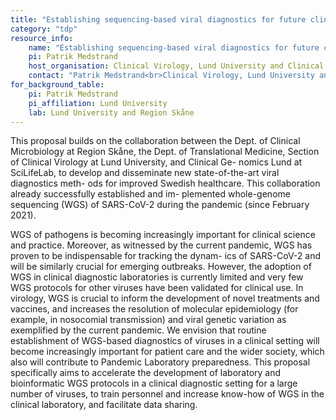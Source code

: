 ```yaml
---
title: "Establishing sequencing-based viral diagnostics for future clinical use: towards pandemic and outbreak preparedness in the clinical laboratory"
category: "tdp"
resource_info:
    name: "Establishing sequencing-based viral diagnostics for future clinical use: towards pandemic and outbreak preparedness in the clinical laboratory"
    pi: Patrik Medstrand
    host_organisation: Clinical Virology, Lund University and Clinical Microbiology, Medicinsk Service, Region Skåne
    contact: "Patrik Medstrand<br>Clinical Virology, Lund University and Clinical Microbiology, Medicinsk Service, Region Skåne<br>Email: [patrik.medstrand@med.lu.se](mailto:patrik.medstrand@med.lu.se)"
for_background_table:
    pi: Patrik Medstrand
    pi_affiliation: Lund University
    lab: Lund University and Region Skåne
---
```


This proposal builds on the collaboration between the Dept. of Clinical Microbiology at Region Skåne, the Dept. of Translational Medicine, Section of Clinical Virology at Lund University, and Clinical Ge- nomics Lund at SciLifeLab, to develop and disseminate new state-of-the-art viral diagnostics meth- ods for improved Swedish healthcare. This collaboration already successfully established and im- plemented whole-genome sequencing (WGS) of SARS-CoV-2 during the pandemic (since February 2021).

WGS of pathogens is becoming increasingly important for clinical science and practice. Moreover, as witnessed by the current pandemic, WGS has proven to be indispensable for tracking the dynam- ics of SARS-CoV-2 and will be similarly crucial for emerging outbreaks. However, the adoption of WGS in clinical diagnostic laboratories is currently limited and very few WGS protocols for other viruses have been validated for clinical use. In virology, WGS is crucial to inform the development of novel treatments and vaccines, and increases the resolution of molecular epidemiology (for example, in nosocomial transmission) and viral genetic variation as exemplified by the current pandemic. We envision that routine establishment of WGS-based diagnostics of viruses in a clinical setting will become increasingly important for patient care and the wider society, which also will contribute to Pandemic Laboratory preparedness. This proposal specifically aims to accelerate the development of laboratory and bioinformatic WGS protocols in a clinical diagnostic setting for a large number of viruses, to train personnel and increase know-how of WGS in the clinical laboratory, and facilitate data sharing.
